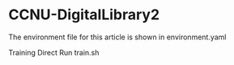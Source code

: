 # CCNU-DigitalLibrary2
The environment file for this article is shown in environment.yaml

Training Direct Run train.sh
